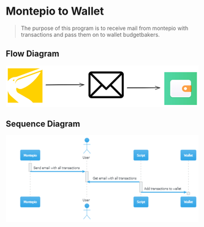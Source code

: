 # Montepio to Wallet
>The purpose of this program is to receive mail from montepio with transactions and pass them on to wallet budgetbakers.

## Flow Diagram
![Flow Diagram](docs/images/flow_diagram.png)

## Sequence Diagram 
![Sequence Diagram](docs/images/sequence_diagram.png)